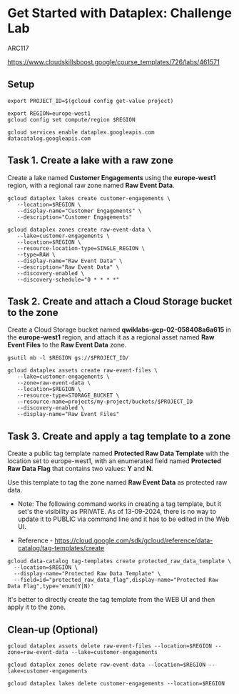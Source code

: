 # Get Started with Dataplex: Challenge Lab

ARC117

https://www.cloudskillsboost.google/course_templates/726/labs/461571


## Setup
```
export PROJECT_ID=$(gcloud config get-value project)

export REGION=europe-west1
gcloud config set compute/region $REGION

gcloud services enable dataplex.googleapis.com datacatalog.googleapis.com
```


## Task 1. Create a lake with a raw zone
Create a lake named **Customer Engagements** using the **europe-west1** region, with a regional raw zone named **Raw Event Data**.

```
gcloud dataplex lakes create customer-engagements \
   --location=$REGION \
   --display-name="Customer Engagements" \
   --description="Customer Engagements"

gcloud dataplex zones create raw-event-data \
   --lake=customer-engagements \
   --location=$REGION \
   --resource-location-type=SINGLE_REGION \
   --type=RAW \
   --display-name="Raw Event Data" \
   --description="Raw Event Data" \
   --discovery-enabled \
   --discovery-schedule="0 * * * *"
```


## Task 2. Create and attach a Cloud Storage bucket to the zone

Create a Cloud Storage bucket named **qwiklabs-gcp-02-058408a6a615** in the **europe-west1** region, and attach it as a regional asset named **Raw Event Files** to the **Raw Event Data** zone.


```
gsutil mb -l $REGION gs://$PROJECT_ID/

gcloud dataplex assets create raw-event-files \
   --lake=customer-engagements \
   --zone=raw-event-data \
   --location=$REGION \
   --resource-type=STORAGE_BUCKET \
   --resource-name=projects/my-project/buckets/$PROJECT_ID
   --discovery-enabled \
   --display-name="Raw Event Files"
```




## Task 3. Create and apply a tag template to a zone
Create a public tag template named **Protected Raw Data Template** with the location set to europe-west1, with an enumerated field named **Protected Raw Data Flag** that contains two values: **Y** and **N**.

Use this template to tag the zone named **Raw Event Data** as protected raw data.

- Note: The following command works in creating a tag template, but it set's the visibility as PRIVATE. As of 13-09-2024, there is no way to update it to PUBLIC via command line and it has to be edited in the Web UI.

- Reference - 
https://cloud.google.com/sdk/gcloud/reference/data-catalog/tag-templates/create

```
gcloud data-catalog tag-templates create protected_raw_data_template \
  --location=$REGION \
  --display-name="Protected Raw Data Template" \
  --field=id="protected_raw_data_flag",display-name="Protected Raw Data Flag",type='enum(Y|N)'
```

It's better to directly create the tag template from the WEB UI and then apply it to the zone.



## Clean-up (Optional)
```
gcloud dataplex assets delete raw-event-files --location=$REGION --zone=raw-event-data --lake=customer-engagements 

gcloud dataplex zones delete raw-event-data --location=$REGION --lake=customer-engagements

gcloud dataplex lakes delete customer-engagements --location=$REGION
```